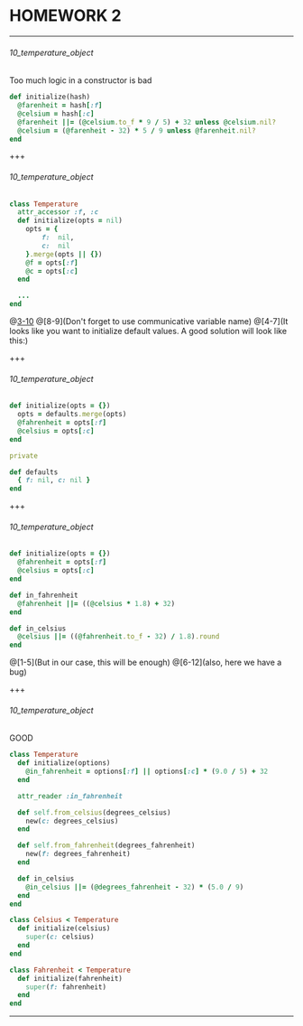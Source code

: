 # HOMEWORK 2

---

###### 10_temperature_object

Too much logic in a constructor is bad

```ruby
def initialize(hash)
  @farenheit = hash[:f]
  @celsium = hash[:c]
  @farenheit ||= (@celsium.to_f * 9 / 5) + 32 unless @celsium.nil?
  @celsium = (@farenheit - 32) * 5 / 9 unless @farenheit.nil?
end
```

+++

###### 10_temperature_object

```ruby
class Temperature
  attr_accessor :f, :c
  def initialize(opts = nil)
    opts = {
        f:  nil,
        c:  nil
    }.merge(opts || {})
    @f = opts[:f]
    @c = opts[:c]
  end

  ...
end
```
@[3-10]()
@[8-9](Don't forget to use communicative variable name)
@[4-7](It looks like you want to initialize default values. A good solution will look like this:)

+++

###### 10_temperature_object

```ruby
def initialize(opts = {})
  opts = defaults.merge(opts)
  @fahrenheit = opts[:f]
  @celsius = opts[:c]
end

private

def defaults
  { f: nil, c: nil }
end
```

+++

###### 10_temperature_object

```ruby
def initialize(opts = {})
  @fahrenheit = opts[:f]
  @celsius = opts[:c]
end

def in_fahrenheit
  @fahrenheit ||= ((@celsius * 1.8) + 32)
end

def in_celsius
  @celsius ||= ((@fahrenheit.to_f - 32) / 1.8).round
end
```
@[1-5](But in our case, this will be enough)
@[6-12](also, here we have a bug)

+++

###### 10_temperature_object

GOOD

```ruby
class Temperature
  def initialize(options)
    @in_fahrenheit = options[:f] || options[:c] * (9.0 / 5) + 32
  end

  attr_reader :in_fahrenheit

  def self.from_celsius(degrees_celsius)
    new(c: degrees_celsius)
  end

  def self.from_fahrenheit(degrees_fahrenheit)
    new(f: degrees_fahrenheit)
  end

  def in_celsius
    @in_celsius ||= (@degrees_fahrenheit - 32) * (5.0 / 9)
  end
end

class Celsius < Temperature
  def initialize(celsius)
    super(c: celsius)
  end
end

class Fahrenheit < Temperature
  def initialize(fahrenheit)
    super(f: fahrenheit)
  end
end

```

---



